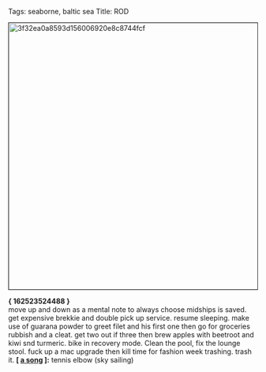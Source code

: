 Tags: seaborne, baltic sea
Title: ROD
  
<img src="https://objects.hbvu.su/blotpix/2017/07/02.jpeg" width=540 height=540 alt="3f32ea0a8593d156006920e8c8744fcf" border=1></p>
**{ 162523524488 }**  
move up and down as a mental note to always choose midships is saved. get expensive brekkie and double pick up service. resume sleeping. make use of guarana powder to greet filet and his first one then go for groceries rubbish and a cleat. get two out if three then brew apples with beetroot and kiwi snd turmeric. bike in recovery mode. Clean the pool, fix the lounge stool. fuck up a mac upgrade then kill time for fashion week trashing. trash it.
**[ [a song](https://www.youtube.com/watch?v=tZrc1wjr70E) ]:** tennis elbow (sky sailing)
